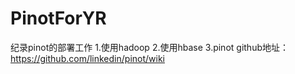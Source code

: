 # PinotForYR
纪录pinot的部署工作
1.使用hadoop
2.使用hbase
3.pinot github地址：https://github.com/linkedin/pinot/wiki
